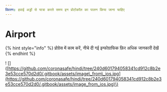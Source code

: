 ```yaml
---
विवरण: हवाई अड्डों से यात्रा करते समय इन प्रोटोकॉल का पालन किया जाना चाहिए
---
```


# Airport

{% hint style="info" %}
प्रोग्रेस में काम करें, नीचे दी गई इन्फोग्राफिक फ़िर अधिक जानकारी देखें
{% endhint %}

! \[\] \([https://github.com/coronasafe/hindi/tree/240d601794058341cd912c8b2e3e53cce570d2d0/.gitbook/assets/image\_from\_ios.jpg](https://github.com/coronasafe/hindi/tree/240d601794058341cd912c8b2e3e53cce570d2d0/.gitbook/assets/image_from_ios.jpg)\)

